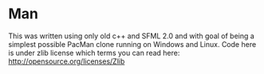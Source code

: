Man
===
This was written using only old c++ and SFML 2.0 and with goal
of being a simplest possible PacMan clone running on Windows and Linux.
Code here is under zlib license which terms you can read here:
http://opensource.org/licenses/Zlib
